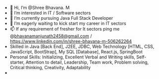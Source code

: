 - 👋 Hi, I’m @Shree Bhavana. M
- 👀 I’m interested in IT / Software sectors
- 🌱 I’m currently pursuing Java Full Stack Developer
- 💞️ I’m eagerly waiting to kick start my career in IT sectors
- 📫 If any requirement of fresher for It sectors ping me @bhavanamanjunath2458@gmail.com / https://www.linkedin.com/in/shree-bhavana-m-506262264
- Skilled in Java [Back End], J2EE, JDBC, Web Technology [HTML, CSS, JavaScript, BootStrap], My SQL [Database], React.js, SpringBoot
- Personal Skills: Initializing, Excellent Verbal and Writing skills, Self-starter, Attention to detail, Leadership, Team work, Problem solving, Critical thinking, Creativity, Adaptability
- 

<!---
ShreeBhavanaM/ShreeBhavanaM is a ✨ special ✨ repository because its `README.md` (this file) appears on your GitHub profile.
You can click the Preview link to take a look at your changes.
--->

